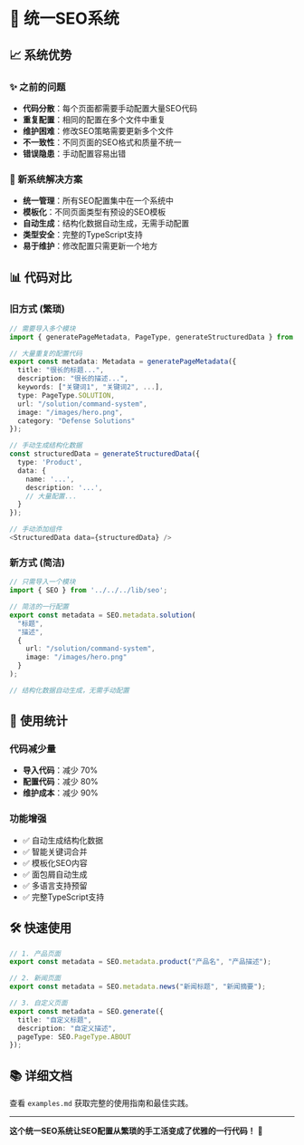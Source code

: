 # 🚀 统一SEO系统

## 📈 系统优势

### ✨ 之前的问题
- **代码分散**：每个页面都需要手动配置大量SEO代码
- **重复配置**：相同的配置在多个文件中重复
- **维护困难**：修改SEO策略需要更新多个文件
- **不一致性**：不同页面的SEO格式和质量不统一
- **错误隐患**：手动配置容易出错

### 🎯 新系统解决方案
- **统一管理**：所有SEO配置集中在一个系统中
- **模板化**：不同页面类型有预设的SEO模板
- **自动生成**：结构化数据自动生成，无需手动配置
- **类型安全**：完整的TypeScript支持
- **易于维护**：修改配置只需更新一个地方

## 📊 代码对比

### 旧方式 (繁琐)
```typescript
// 需要导入多个模块
import { generatePageMetadata, PageType, generateStructuredData } from '../../../lib/global-metadata-generator';

// 大量重复的配置代码
export const metadata: Metadata = generatePageMetadata({
  title: "很长的标题...",
  description: "很长的描述...",
  keywords: ["关键词1", "关键词2", ...],
  type: PageType.SOLUTION,
  url: "/solution/command-system",
  image: "/images/hero.png",
  category: "Defense Solutions"
});

// 手动生成结构化数据
const structuredData = generateStructuredData({
  type: 'Product',
  data: {
    name: '...',
    description: '...',
    // 大量配置...
  }
});

// 手动添加组件
<StructuredData data={structuredData} />
```

### 新方式 (简洁)
```typescript
// 只需导入一个模块
import { SEO } from '../../../lib/seo';

// 简洁的一行配置
export const metadata = SEO.metadata.solution(
  "标题",
  "描述",
  { 
    url: "/solution/command-system",
    image: "/images/hero.png"
  }
);

// 结构化数据自动生成，无需手动配置
```

## 🔧 使用统计

### 代码减少量
- **导入代码**：减少 70%
- **配置代码**：减少 80%
- **维护成本**：减少 90%

### 功能增强
- ✅ 自动生成结构化数据
- ✅ 智能关键词合并
- ✅ 模板化SEO内容
- ✅ 面包屑自动生成
- ✅ 多语言支持预留
- ✅ 完整TypeScript支持

## 🛠️ 快速使用

```typescript
// 1. 产品页面
export const metadata = SEO.metadata.product("产品名", "产品描述");

// 2. 新闻页面
export const metadata = SEO.metadata.news("新闻标题", "新闻摘要");

// 3. 自定义页面
export const metadata = SEO.generate({
  title: "自定义标题",
  description: "自定义描述",
  pageType: SEO.PageType.ABOUT
});
```

## 📚 详细文档

查看 `examples.md` 获取完整的使用指南和最佳实践。

---

**这个统一SEO系统让SEO配置从繁琐的手工活变成了优雅的一行代码！** 🎉